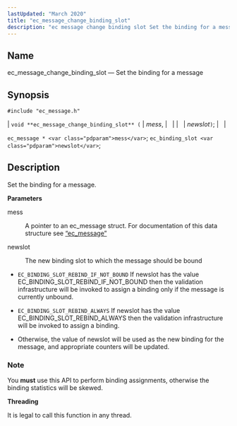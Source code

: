 ```yaml
---
lastUpdated: "March 2020"
title: "ec_message_change_binding_slot"
description: "ec message change binding slot Set the binding for a message void ec message change binding slot mess newslot ec message mess ec binding slot newslot Set the binding for a message mess A pointer to an ec message struct For documentation of this data structure see Section 68 38..."
---
```


<a name="apis.ec_message_change_binding_slot"></a> 
## Name

ec_message_change_binding_slot — Set the binding for a message

## Synopsis

`#include "ec_message.h"`

| `void **ec_message_change_binding_slot** (` | <var class="pdparam">mess</var>, |   |
|   | <var class="pdparam">newslot</var>`)`; |   |

`ec_message * <var class="pdparam">mess</var>`;
`ec_binding_slot <var class="pdparam">newslot</var>`;<a name="idp55291168"></a> 
## Description

Set the binding for a message.

**<a name="idp55292384"></a> Parameters**

<dl class="variablelist">

<dt>mess</dt>

<dd>

A pointer to an ec_message struct. For documentation of this data structure see [“ec_message”](/momentum/3/3-api/structs-ec-message)

</dd>

<dt>newslot</dt>

<dd>

The new binding slot to which the message should be bound

</dd>

</dl>

*   `EC_BINDING_SLOT_REBIND_IF_NOT_BOUND` If newslot has the value EC_BINDING_SLOT_REBIND_IF_NOT_BOUND then the validation infrastructure will be invoked to assign a binding only if the message is currently unbound.

*   `EC_BINDING_SLOT_REBIND_ALWAYS` If newslot has the value EC_BINDING_SLOT_REBIND_ALWAYS then the validation infrastructure will be invoked to assign a binding.

*   Otherwise, the value of newslot will be used as the new binding for the message, and appropriate counters will be updated.

### Note

You **must** use this API to perform binding assignments, otherwise the binding statistics will be skewed.

**<a name="idp55303872"></a> Threading**

It is legal to call this function in any thread.